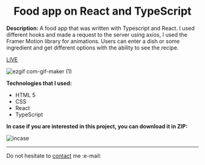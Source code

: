 <h1 align = "center">Food app on React and TypeScript</h1>
<p><b>Description: </b>A food app that was written with Typescript and React. I used different hooks and made a request to the server using axios, I used the Framer Motion library for animations. Users can enter a dish or some ingredient and get different options with the ability to see the recipe.</p> 
<a href = "https://vladyslavos.github.io/React_Food/">LIVE</a>

![ezgif com-gif-maker (1)](https://user-images.githubusercontent.com/67589338/193475071-53d7f8b3-12a7-4fc7-a8cd-1fdf10b11242.gif)


<b>Technologies that I used:</b>
<ul>
  <li>HTML 5</li>
  <li>CSS</li>
  <li>React</li>
  <li>TypeScript</li>
</ul>


<b>In case if you are interested in this project, you can download it in ZIP:</b>


![incase](https://user-images.githubusercontent.com/67589338/126912295-1e69ace5-af2d-4a8c-96a9-41aa909c8c43.png)
<hr>

<p>Do not hesitate to <a href="mailto:vladyslawork@gmail.com">contact</a> me :e-mail:</p>
